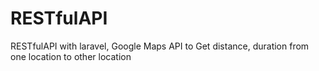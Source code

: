 # RESTfulAPI
RESTfulAPI with laravel, Google Maps API to Get distance, duration from one location to other location
